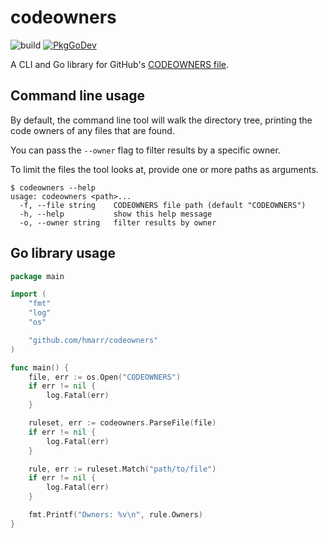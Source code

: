 # codeowners

![build](https://github.com/hmarr/codeowners/workflows/build/badge.svg)
[![PkgGoDev](https://pkg.go.dev/badge/github.com/hmarr/codeowners)](https://pkg.go.dev/github.com/hmarr/codeowners)

A CLI and Go library for GitHub's [CODEOWNERS file](https://docs.github.com/en/github/creating-cloning-and-archiving-repositories/about-code-owners#codeowners-syntax).

## Command line usage

By default, the command line tool will walk the directory tree, printing the code owners of any files that are found.

You can pass the `--owner` flag to filter results by a specific owner.

To limit the files the tool looks at, provide one or more paths as arguments.

```
$ codeowners --help
usage: codeowners <path>...
  -f, --file string    CODEOWNERS file path (default "CODEOWNERS")
  -h, --help           show this help message
  -o, --owner string   filter results by owner
```

## Go library usage

```go
package main

import (
	"fmt"
	"log"
	"os"

	"github.com/hmarr/codeowners"
)

func main() {
	file, err := os.Open("CODEOWNERS")
	if err != nil {
		log.Fatal(err)
	}

	ruleset, err := codeowners.ParseFile(file)
	if err != nil {
		log.Fatal(err)
	}

	rule, err := ruleset.Match("path/to/file")
	if err != nil {
		log.Fatal(err)
	}

	fmt.Printf("Owners: %v\n", rule.Owners)
}
```
